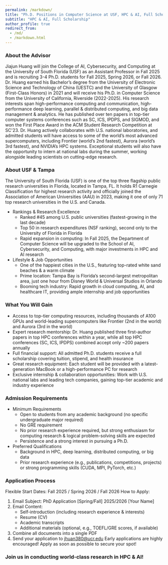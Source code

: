```yaml
---
permalink: /markdown/
title: "Ph.D. Positions in Computer Science at USF, HPC & AI, Full Scholarship"
subtitle: "HPC & AI, Full Scholarship"
author_profile: true
redirect_from: 
  - /md/
  - /markdown.html
---
```


### About the Advisor
Jiajun Huang will join the College of AI, Cybersecurity, and Computing at the University of South Florida (USF) as an Assistant Professor in Fall 2025 and is recruiting 3-4 Ph.D. students for Fall 2025, Spring 2026, or Fall 2026. Dr. Huang earned his Bachelor’s degree from the University of Electronic Science and Technology of China (UESTC) and the University of Glasgow (First-Class Honors) in 2021 and will receive his Ph.D. in Computer Science from the University of California, Riverside (2022-2025). His research interests span high-performance computing and communication, high-performance deep learning, parallel & distributed computing, and big data management & analytics.
He has published over ten papers in top-tier computer systems conferences such as SC, ICS, IPDPS, and SIGMOD, and won the First Place Award in the ACM Student Research Competition at SC'23. Dr. Huang actively collaborates with U.S. national laboratories, and admitted students will have access to some of the world’s most advanced supercomputers, including Frontier (world’s 2nd fastest), Aurora (world’s 3rd fastest), and NVIDIA’s HPC systems. Exceptional students will also have the opportunity to intern at national labs during the summer, working alongside leading scientists on cutting-edge research.

### About USF & Tampa
The University of South Florida (USF) is one of the top three flagship public research universities in Florida, located in Tampa, FL. It holds R1 Carnegie Classification for highest research activity and officially joined the Association of American Universities (AAU) in 2023, making it one of only 71 top research universities in the U.S. and Canada.
* Rankings & Research Excellence
    * Ranked #45 among U.S. public universities (fastest-growing in the last decade)
    * Top 50 in research expenditures (NSF ranking), second only to the University of Florida in Florida
    * Rapid expansion in computing: In Fall 2025, the Department of Computer Science will be upgraded to the School of AI, Cybersecurity, and Computing, with major investments in HPC and AI research
* Lifestyle & Job Opportunities
    * One of the happiest cities in the U.S., featuring top-rated white sand beaches & a warm climate
    * Prime location: Tampa Bay is Florida’s second-largest metropolitan area, just one hour from Disney World & Universal Studios in Orlando
    * Booming tech industry: Rapid growth in cloud computing, AI, and healthcare IT, providing ample internship and job opportunities

### What You Will Gain
* Access to top-tier computing resources, including thousands of A100 GPUs and world-leading supercomputers like Frontier (2nd in the world) and Aurora (3rd in the world)
* Expert research mentorship: Dr. Huang published three first-author papers in top HPC conferences within a year, while all top HPC conferences (SC, ICS, IPDPS) combined accept only ~200 papers annually
* Full financial support: All admitted Ph.D. students receive a full scholarship covering tuition, stipend, and health insurance
* Great research equipment: Each student will be provided with a latest-generation MacBook or a high-performance PC for research
* Exclusive internship & collaboration opportunities: Work with U.S. national labs and leading tech companies, gaining top-tier academic and industry experience

### Admission Requirements
* Minimum Requirements
    * Open to students from any academic background (no specific undergraduate major required)
    * No GRE requirement
    * No prior research experience required, but strong enthusiasm for computing research & logical problem-solving skills are expected
    * Persistence and a strong interest in pursuing a Ph.D.
* Preferred Qualifications
    * Background in HPC, deep learning, distributed computing, or big data
    * Prior research experience (e.g., publications, competitions, projects) or strong programming skills (CUDA, MPI, PyTorch, etc.)

### Application Process
Flexible Start Dates: Fall 2025 / Spring 2026 / Fall 2026
How to Apply:
1. Email Subject: PhD Application [Spring/Fall] 2025/2026 [Your Name]
2. Email Content:
    * Self-introduction (including research experience & interests)
    * Resume (CV)
    * Academic transcripts
    * Additional materials (optional, e.g., TOEFL/GRE scores, if available)
3. Combine all documents into a single PDF
4. Send your application to jhuan380@ucr.edu
Early applications are highly encouraged! Apply as soon as possible to secure your spot!

### Join us in conducting world-class research in HPC & AI! 